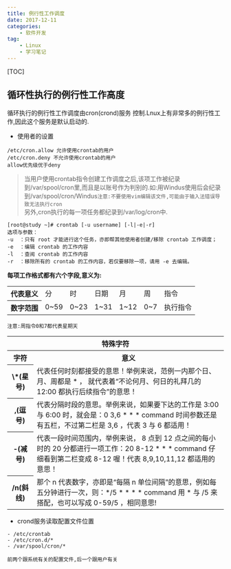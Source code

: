 ```yaml
---
title: 例行性工作调度
date: 2017-12-11
categories: 
	- 软件开发
tag: 
	- Linux
	- 学习笔记
---
```

[TOC]
## 循环性执行的例行性工作高度
循环执行的例行性工作调度由cron(crond)服务 控制.Lnux上有非常多的例行性工作,因此这个服务是默认启动的.

- 使用者的设置  

```
/etc/cron.allow 允许使用crontab的用户
/etc/cron.deny 不允许使用crontab的用户
allow优先级优于deny
```

<!--more-->

> 当用户使用crontab指令创建工作调度之后,该项工作被纪录到/var/spool/cron里,而且是以账号作为判别的.如:用Windus使用后会纪录到/var/spool/cron/Windus`注意:不要使用vim编辑该文件,可能由于输入法错误导致无法执行cron`  
> 另外,cron执行的每一项任务都纪录到/var/log/cron中.

```
[root@study ~]# crontab [-u username] [-l|-e|-r]
选项与参数：
-u  ：只有 root 才能进行这个任务，亦即帮其他使用者创建/移除 crontab 工作调度；
-e  ：编辑 crontab 的工作内容
-l  ：查阅 crontab 的工作内容
-r  ：移除所有的 crontab 的工作内容，若仅要移除一项，请用 -e 去编辑。
```

**每项工作格式都有六个字段,意义为:**

<table style="width:100%;">
<tr>
	<th>代表意义</th>
	<td>分</td>
	<td>时</td>
	<td>日期</td>
	<td>月</td>
	<td>周</td>
	<td>指令</td>
</tr>
<tr>
	<th>数字范围</th>
	<td>0~59</td>
	<td>0~23</td>
	<td>1~31</td>
	<td>1~12</td>
	<td>0~7</td>
	<td>执行指令</td>
</tr>
</table>

`注意:周指令0和7都代表星期天`

<table style="width:100%;">
<thead>
	<tr>
		<th colspan="2" style="text-align:center;">特殊字符</th>
	</tr>
</thead>
<tr>
	<th style="text-align:center">字符</th>
	<th style="text-align:center">意义</th>
</tr>
<tr>
	<th>\*(星号)</th>
	<td>代表任何时刻都接受的意思！举例来说，范例一内那个日、月、周都是 * ， 就代表着“不论何月、何日的礼拜几的 12:00 都执行后续指令”的意思！
	</td>
</tr>
<tr>
	<th>,(逗号)</th>
	<td>代表分隔时段的意思。举例来说，如果要下达的工作是 3:00 与 6:00 时，就会是：0 3,6 * * * command
时间参数还是有五栏，不过第二栏是 3,6 ，代表 3 与 6 都适用！
	</td>
</tr>
<tr>
	<th>-(减号)</th>
	<td>代表一段时间范围内，举例来说， 8 点到 12 点之间的每小时的 20 分都进行一项工作：20 8-12 * * * command
仔细看到第二栏变成 8-12 喔！代表 8,9,10,11,12 都适用的意思！
	</td>
</tr>
<tr>
	<th>/n(斜线)</th>
	<td>那个 n 代表数字，亦即是“每隔 n 单位间隔”的意思，例如每五分钟进行一次，则：*/5 * * * * command 用 * 与 /5 来搭配，也可以写成 0-59/5 ，相同意思!
	</td>
</tr>
</table> 


- crond服务读取配置文件位置  

```
- /etc/crontab
- /etc/cron.d/*
- /var/spool/cron/*

前两个跟系统有关的配置文件,后一个跟用户有关
```


